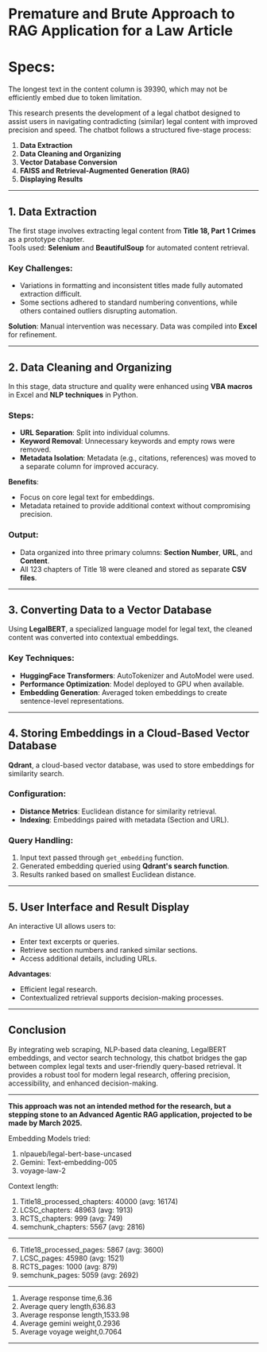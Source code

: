 # Premature and Brute Approach to RAG Application for a Law Article 

# Specs:

The longest text in the content column is 39390, which may not be efficiently embed due to token limitation.

This research presents the development of a legal chatbot designed to assist users in navigating contradicting (similar) legal content with improved precision and speed. The chatbot follows a structured five-stage process:

1. **Data Extraction**
2. **Data Cleaning and Organizing**
3. **Vector Database Conversion**
4. **FAISS and Retrieval-Augmented Generation (RAG)**
5. **Displaying Results**

---

## 1. Data Extraction

The first stage involves extracting legal content from **Title 18, Part 1 Crimes** as a prototype chapter.  
Tools used: **Selenium** and **BeautifulSoup** for automated content retrieval.  

### Key Challenges:
- Variations in formatting and inconsistent titles made fully automated extraction difficult.
- Some sections adhered to standard numbering conventions, while others contained outliers disrupting automation.

**Solution**: Manual intervention was necessary. Data was compiled into **Excel** for refinement.

---

## 2. Data Cleaning and Organizing

In this stage, data structure and quality were enhanced using **VBA macros** in Excel and **NLP techniques** in Python.

### Steps:
- **URL Separation**: Split into individual columns.
- **Keyword Removal**: Unnecessary keywords and empty rows were removed.
- **Metadata Isolation**: Metadata (e.g., citations, references) was moved to a separate column for improved accuracy.

**Benefits**:
- Focus on core legal text for embeddings.
- Metadata retained to provide additional context without compromising precision.

### Output:
- Data organized into three primary columns: **Section Number**, **URL**, and **Content**.
- All 123 chapters of Title 18 were cleaned and stored as separate **CSV files**.

---

## 3. Converting Data to a Vector Database

Using **LegalBERT**, a specialized language model for legal text, the cleaned content was converted into contextual embeddings.

### Key Techniques:
- **HuggingFace Transformers**: AutoTokenizer and AutoModel were used.
- **Performance Optimization**: Model deployed to GPU when available.
- **Embedding Generation**: Averaged token embeddings to create sentence-level representations.

---

## 4. Storing Embeddings in a Cloud-Based Vector Database

**Qdrant**, a cloud-based vector database, was used to store embeddings for similarity search.

### Configuration:
- **Distance Metrics**: Euclidean distance for similarity retrieval.
- **Indexing**: Embeddings paired with metadata (Section and URL).

### Query Handling:
1. Input text passed through `get_embedding` function.
2. Generated embedding queried using **Qdrant's search function**.
3. Results ranked based on smallest Euclidean distance.

---

## 5. User Interface and Result Display

An interactive UI allows users to:
- Enter text excerpts or queries.
- Retrieve section numbers and ranked similar sections.
- Access additional details, including URLs.

**Advantages**:
- Efficient legal research.
- Contextualized retrieval supports decision-making processes.

---

## Conclusion

By integrating web scraping, NLP-based data cleaning, LegalBERT embeddings, and vector search technology, this chatbot bridges the gap between complex legal texts and user-friendly query-based retrieval. It provides a robust tool for modern legal research, offering precision, accessibility, and enhanced decision-making.

---

**This approach was not an intended method for the research, but a stepping stone to an Advanced Agentic RAG application, projected to be made by March 2025.**




Embedding Models tried:

1. nlpaueb/legal-bert-base-uncased
2. Gemini: Text-embedding-005
3. voyage-law-2

Context length:

1. Title18_processed_chapters: 40000 (avg: 16174)
2. LCSC_chapters: 48963 (avg: 1913)
3. RCTS_chapters: 999 (avg: 749)
4. semchunk_chapters: 5567 (avg: 2816)

---

6. Title18_processed_pages: 5867 (avg: 3600)
7. LCSC_pages: 45980 (avg: 1521)
8. RCTS_pages: 1000 (avg: 879)
9. semchunk_pages: 5059 (avg: 2692)

---

1. Average response time,6.36
2. Average query length,636.83
3. Average response length,1533.98
4. Average gemini weight,0.2936
5. Average voyage weight,0.7064

---


   

